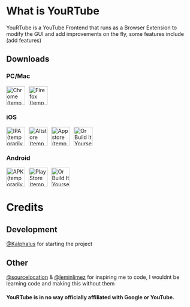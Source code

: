 # What is YouRTube
YouRTube is a YouTube Frontend that runs as a Browser Extension to modify the GUI and add improvements on the fly, some features include (add features)


## Downloads
### PC/Mac
<div style="display: flex; gap: 10px;">
  <a href="https://github.com/Kalphalus/YouRTube" target="_blank" style="text-decoration: none;">
    <img src="https://github.com/user-attachments/assets/4794756d-18c4-42fe-b800-1540e6fffdcf" height="50" alt="Chrome (temporarily the github)" />
  </a>
  <a href="https://github.com/Kalphalus/YouRTube" target="_blank" style="text-decoration: none;">
    <img src="https://github.com/user-attachments/assets/c348bf72-127b-4b2d-8c17-a626fb6a58fd" height="50" alt="Firefox (temporarily the github)" />
  </a>
</div>

### iOS
<div style="display: flex; gap: 10px;">
  <a href="https://github.com/Kalphalus/YouRTube/releases/latest/download/YouRTube.ipa" target="_blank" style="text-decoration: none;">
    <img src="https://github.com/user-attachments/assets/919ec881-771d-47ec-80b2-0e916eb2cee1" height="50" alt="IPA (temporarily the github)" />
  </a>
  <a href="https://tinyurl.com/YouRTubeAltstore" target="_blank" style="text-decoration: none;">
    <img src="https://github.com/user-attachments/assets/f398c268-f40d-405e-9d7d-be9c94483439" height="50" alt="Altstore (temporarily the github)" />
  </a>
  <a href="https://github.com/Kalphalus/YouRTube" target="_blank" style="text-decoration: none;">
    <img src="https://github.com/user-attachments/assets/ae120809-664a-4055-a9d4-a19677c488b3" height="50" alt="Appstore (temporarily the github)" />
  </a>
    <a href="https://github.com/Kalphalus/YouRTube" target="_blank" style="text-decoration: none;">
    <img src="https://github.com/user-attachments/assets/466e2e3d-1d3e-4b60-bc80-23938e302d10" height="50" alt="Or Build It Yourself (temporarily the github)" />
  </a>
</div>

### Android
<div style="display: flex; gap: 10px;">
  <a href="https://github.com/Kalphalus/YouRTube" target="_blank" style="text-decoration: none;">
    <img src="https://github.com/user-attachments/assets/e5eea8df-768b-4cff-b5d2-734ee7795431" height="50" alt="APK (temporarily the github)" />
  </a>
  <a href="https://github.com/Kalphalus/YouRTube" target="_blank" style="text-decoration: none;">
    <img src="https://github.com/user-attachments/assets/2988f138-0a19-44f7-b0c9-fc235a1c6266" height="50" alt="Play Store (temporarily the github)" />
  </a>
    <a href="https://github.com/Kalphalus/YouRTube" target="_blank" style="text-decoration: none;">
    <img src="https://github.com/user-attachments/assets/466e2e3d-1d3e-4b60-bc80-23938e302d10" height="50" alt="Or Build It Yourself (temporarily the github)" />
  </a>
</div>

# Credits
## Development
[@Kalphalus](https://github.com/kalphalus) for starting the project
## Other
[@sourcelocation](https://github.com/sourcelocation)
 & [@leminlimez](https://github.com/leminlimez) for inspiring me to code, I wouldnt be learning code and making this without them

 
#### YouRTube is in no way officially affiliated with Google or YouTube.
